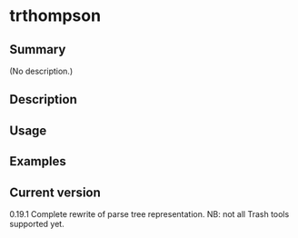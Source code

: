 # trthompson

## Summary

(No description.)

## Description

## Usage

## Examples

## Current version

0.19.1 Complete rewrite of parse tree representation. NB: not all Trash tools supported yet.
